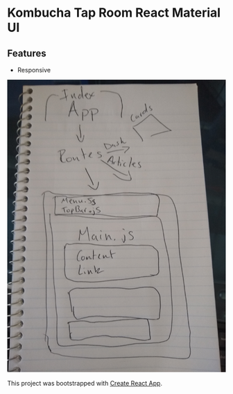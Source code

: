 
# Kombucha Tap Room React Material UI 

## Features
- Responsive

![Layout](IMG_20190705_165036898.jpg)

This project was bootstrapped with [Create React App](https://github.com/facebook/create-react-app).



